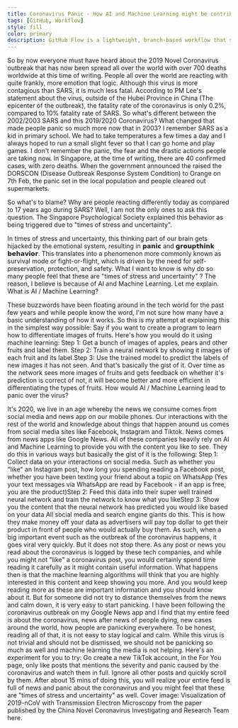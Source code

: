 ```yaml
---
title: Coronavirus Panic - How AI and Machine Learning might be contributing to the problem
tags: [GitHub, Workflow]
style: fill
color: primary
description: GitHub Flow is a lightweight, branch-based workflow that supports teams and projects where deployments are made regularly. This guide explains how and why GitHub Flow works.
---
```


So by now everyone must have heard about the 2019 Novel Coronavirus outbreak that has now been spread all over the world with over 700 deaths worldwide at this time of writing.
People all over the world are reacting with quite frankly, more emotion that logic. Although this virus is more contagious than SARS, it is much less fatal. According to PM Lee's statement about the virus, outside of the Hubei Province in China (The epicenter of the outbreak), the fatality rate of the coronavirus is only 0.2%, compared to 10% fatality rate of SARS.
So what's different between the 2002/2003 SARS and this 2019/2020 Coronavirus? What changed that made people panic so much more now that in 2003? I remember SARS as a kid in primary school. We had to take temperatures a few times a day and I always hoped to run a small slight fever so that I can go home and play games. I don't remember the panic, the fear and the drastic actions people are taking now.
In Singapore, at the time of writing, there are 40 confirmed cases, with zero deaths. When the government announced the raised the DORSCON (Disease Outbreak Response System Condition) to Orange on 7th Feb, the panic set in the local population and people cleared out supermarkets.


So what's to blame? Why are people reacting differently today as compared to 17 years ago during SARS?
Well, I am not the only ones to ask this question. The Singapore Psychological Society explained this behavior as being triggered due to "times of stress and uncertainty".

In times of stress and uncertainty, this thinking part of our brain gets hijacked by the emotional system, resulting in 𝗽𝗮𝗻𝗶𝗰 and 𝗴𝗿𝗼𝘂𝗽𝘁𝗵𝗶𝗻𝗸 𝗯𝗲𝗵𝗮𝘃𝗶𝗼𝗿. This translates into a phenomenon more commonly known as survival mode or fight-or-flight, which is driven by the need for self-preservation, protection, and safety.
What I want to know is why do so many people feel that these are "times of stress and uncertainty" ? The reason, I believe is because of AI and Machine Learning. Let me explain.
What is AI / Machine Learning?

These buzzwords have been floating around in the tech world for the past few years and while people know the word, I'm not sure how many have a basic understanding of how it works. So this is my attempt at explaining this in the simplest way possible:
Say if you want to create a program to learn how to differentiate images of fruits. Here's how you would do it using machine learning:
Step 1: Get a bunch of images of apples, pears and other fruits and label them. Step 2: Train a neural network by showing it images of each fruit and its label.Step 3: Use the trained model to predict the labels of new images it has not seen.
And that's basically the gist of it. Over time as the network sees more images of fruits and gets feedback on whether it's prediction is correct of not, it will become better and more efficient in differentiating the types of fruits.
How would AI / Machine Learning lead to panic over the virus?

It's 2020, we live in an age whereby the news we consume comes from social media and news app on our mobile phones. Our interactions with the rest of the world and knowledge about things that happen around us comes from social media sites like Facebook, Instagram and Tiktok. News comes from news apps like Google News.
All of these companies heavily rely on AI and Machine Learning to provide you with the content you like to see. They do this in various ways but basically the gist of it is the following:
Step 1: Collect data on your interactions on social media. Such as whether you "like" an Instagram post,  how long you spending reading a Facebook post, whether you have been texting your friend about a topic on WhatsApp (Yes your text messages via WhatsApp are read by Facebook - if an app is free, you are the product)Step 2: Feed this data into their super well trained neural network and train the network to know what you likeStep 3: Show you the content that the neural network has predicted you would like based on your data
All social media and search engine giants do this. This is how they make money off your data as advertisers will pay top dollar to get their product in front of people who would actually buy them.
As such, when a big important event such as the outbreak of the coronavirus happens, it goes viral very quickly. But it does not stop there. As any post or news you read about the coronavirus is logged by these tech companies, and while you might not "like" a coronavirus post, you would certainly spend time reading it carefully as it might contain useful information. What happens then is that the machine learning algorithms will think that you are highly interested in this content and keep showing you more. And you would keep reading more as these are important information and you should know about it. But for someone did not try to distance themselves from the news and calm down, it is very easy to start panicking.
I have been following the coronavirus outbreak on my Google News app and I find that my entire feed is about the coronavirus, news after news of people dying, new cases around the world, how people are panicking everywhere. To be honest, reading all of that, it is not easy to stay logical and calm. While this virus is not trivial and should not be dismissed, we should not be panicking so much as well and machine learning the media is not helping.
Here's an experiment for you to try: Go create a new TikTok account, in the For You page, only like posts that mentions the severity and panic caused by the coronavirus and watch them in full. Ignore all other posts and quickly scroll by them. After about 15 mins of doing this, you will realize your entire feed is full of news and panic about the coronavirus and you might feel that these are "times of stress and uncertainty" as well.
Cover image: Visualization of 2019-nCoV with Transmission Electron Microscopy from the paper published by the China Novel Coronavirus Investigating and Research Team here.
